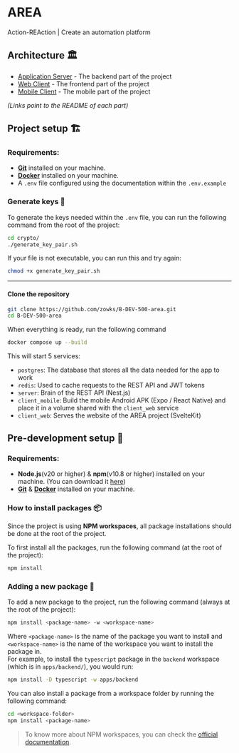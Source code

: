 # AREA
Action-REAction | Create an automation platform

## Architecture 🏛️
- [Application Server](./apps/backend/README.md) - The backend part of the project
- [Web Client](./apps/frontend/README.md) - The frontend part of the project
- [Mobile Client](./apps/mobile/README.md) - The mobile part of the project

*(Links point to the README of each part)*

## Project setup 🏗️
### Requirements:
- [**Git**](https://git-scm.com/downloads) installed on your machine.
- [**Docker**](https://docs.docker.com/get-started/) installed on your machine.
- A `.env` file configured using the documentation within the `.env.example`

### Generate keys 🔑
To generate the keys needed within the `.env` file, you can run the following command from the root of the project:
```bash
cd crypto/
./generate_key_pair.sh
```
If your file is not executable, you can run this and try again:
```bash
chmod +x generate_key_pair.sh
```
---
#### Clone the repository
```bash
git clone https://github.com/zowks/B-DEV-500-area.git
cd B-DEV-500-area
```

When everything is ready, run the following command
```bash
docker compose up --build
```

This will start 5 services:
- `postgres`: The database that stores all the data needed for the app to work
- `redis`: Used to cache requests to the REST API and JWT tokens
- `server`: Brain of the REST API (Nest.js)
- `client_mobile`: Build the mobile Android APK (Expo / React Native) and place it in a volume shared with the `client_web` service
- `client_web`: Serves the website of the AREA project (SvelteKit)

## Pre-development setup 🧰

### Requirements:
- **Node.js**(v20 or higher) & **npm**(v10.8 or higher) installed on your machine. (You can download it [here](https://nodejs.org/en/download/))
- [**Git**](https://git-scm.com/downloads) & [**Docker**](https://docs.docker.com/get-started/) installed on your machine.

### How to install packages 📦
Since the project is using **NPM workspaces**, all package installations should be done at the root of the project.

To first install all the packages, run the following command (at the root of the project):
```bash
npm install
```

### Adding a new package 🛒
To add a new package to the project, run the following command (always at the root of the project):
```bash
npm install <package-name> -w <workspace-name>
```
Where `<package-name>` is the name of the package you want to install and `<workspace-name>` is the name of the workspace you want to install the package in.\
For example, to install the `typescript` package in the `backend` workspace (which is in `apps/backend/`), you would run:
```bash
npm install -D typescript -w apps/backend
```

You can also install a package from a workspace folder by running the following command:
```bash
cd <workspace-folder>
npm install <package-name>
```

> To know more about NPM workspaces, you can check the [official documentation](https://docs.npmjs.com/cli/using-npm/workspaces).
